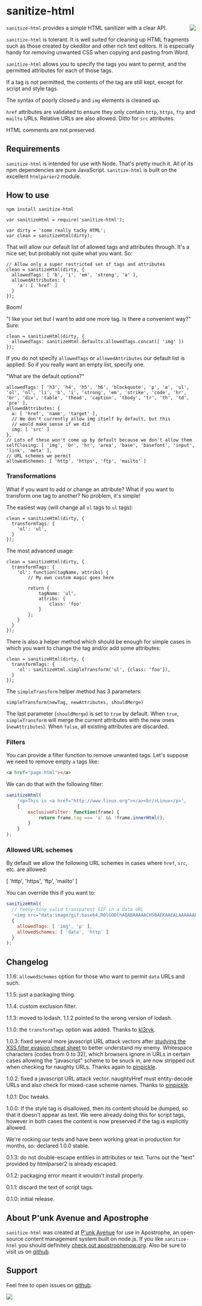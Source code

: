 # sanitize-html

<a href="http://apostrophenow.org/"><img src="https://raw.github.com/punkave/sanitize-html/master/logos/logo-box-madefor.png" align="right" /></a>

`sanitize-html` provides a simple HTML sanitizer with a clear API.

`sanitize-html` is tolerant. It is well suited for cleaning up HTML fragments such as those created by ckeditor and other rich text editors. It is especially handy for removing unwanted CSS when copying and pasting from Word.

`sanitize-html` allows you to specify the tags you want to permit, and the permitted attributes for each of those tags.

If a tag is not permitted, the contents of the tag are still kept, except for script and style tags.

The syntax of poorly closed `p` and `img` elements is cleaned up.

`href` attributes are validated to ensure they only contain `http`, `https`, `ftp` and `mailto` URLs. Relative URLs are also allowed. Ditto for `src` attributes.

HTML comments are not preserved.

## Requirements

`sanitize-html` is intended for use with Node. That's pretty much it. All of its npm dependencies are pure JavaScript. `sanitize-html` is built on the excellent `htmlparser2` module.

## How to use

    npm install sanitize-html

    var sanitizeHtml = require('sanitize-html');

    var dirty = 'some really tacky HTML';
    var clean = sanitizeHtml(dirty);

That will allow our default list of allowed tags and attributes through. It's a nice set, but probably not quite what you want. So:

    // Allow only a super restricted set of tags and attributes
    clean = sanitizeHtml(dirty, {
      allowedTags: [ 'b', 'i', 'em', 'strong', 'a' ],
      allowedAttributes: {
        'a': [ 'href' ]
      }
    });

Boom!

"I like your set but I want to add one more tag. Is there a convenient way?" Sure:

    clean = sanitizeHtml(dirty, {
      allowedTags: sanitizeHtml.defaults.allowedTags.concat([ 'img' ])
    });

If you do not specify `allowedTags` or `allowedAttributes` our default list is applied. So if you really want an empty list, specify one.

"What are the default options?"

    allowedTags: [ 'h3', 'h4', 'h5', 'h6', 'blockquote', 'p', 'a', 'ul', 'ol', 'nl', 'li', 'b', 'i', 'strong', 'em', 'strike', 'code', 'hr', 'br', 'div', 'table', 'thead', 'caption', 'tbody', 'tr', 'th', 'td', 'pre' ],
    allowedAttributes: {
      a: [ 'href', 'name', 'target' ],
      // We don't currently allow img itself by default, but this
      // would make sense if we did
      img: [ 'src' ]
    },
    // Lots of these won't come up by default because we don't allow them
    selfClosing: [ 'img', 'br', 'hr', 'area', 'base', 'basefont', 'input', 'link', 'meta' ],
    // URL schemes we permit
    allowedSchemes: [ 'http', 'https', 'ftp', 'mailto' ]

### Transformations

What if you want to add or change an attribute? What if you want to transform one tag to another? No problem, it's simple!

The easiest way (will change all `ol` tags to `ul` tags):

    clean = sanitizeHtml(dirty, {
      transformTags: {
        'ol': 'ul',
      }
    });

The most advanced usage:

    clean = sanitizeHtml(dirty, {
      transformTags: {
        'ol': function(tagName, attribs) {
            // My own custom magic goes here

            return {
                tagName: 'ul',
                attribs: {
                    class: 'foo'
                }
            };
        }
      }
    });

There is also a helper method which should be enough for simple cases in which you want to change the tag and/or add some attributes:

    clean = sanitizeHtml(dirty, {
      transformTags: {
        'ol': sanitizeHtml.simpleTransform('ul', {class: 'foo'}),
      }
    });

The `simpleTransform` helper method has 3 parameters:

    simpleTransform(newTag, newAttributes, shouldMerge)

The last parameter (`shouldMerge`) is set to `true` by default. When `true`, `simpleTransform` will merge the current attributes with the new ones (`newAttributes`). When `false`, all existing attributes are discarded.

### Filters

You can provide a filter function to remove unwanted tags. Let's suppose we need to remove empty `a` tags like:

```html
<a href="page.html"></a>
```

We can do that with the following filter:

```javascript
sanitizeHtml(
    '<p>This is <a href="http://www.linux.org"></a><br/>Linux</p>',
    {
        exclusiveFilter: function(frame) {
            return frame.tag === 'a' && !frame.innerHtml();
        }
    }
);
```

### Allowed URL schemes

By default we allow the following URL schemes in cases where `href`, `src`, etc. are allowed:

[ 'http', 'https', 'ftp', 'mailto' ]

You can override this if you want to:

```javascript
sanitizeHtml(
  // teeny-tiny valid transparent GIF in a data URL
  '<img src="data:image/gif;base64,R0lGODlhAQABAAAAACH5BAEKAAEALAAAAAABAAEAAAICTAEAOw==" />',
  {
    allowedTags: [ 'img', 'p' ],
    allowedSchemes: [ 'data', 'http' ]
  }
);
```

## Changelog

1.1.6: `allowedSchemes` option for those who want to permit `data` URLs and such.

1.1.5: just a packaging thing.

1.1.4: custom exclusion filter.

1.1.3: moved to lodash. 1.1.2 pointed to the wrong version of lodash.

1.1.0: the `transformTags` option was added. Thanks to [kl3ryk](https://github.com/kl3ryk).

1.0.3: fixed several more javascript URL attack vectors after [studying the XSS filter evasion cheat sheet](https://www.owasp.org/index.php/XSS_Filter_Evasion_Cheat_Sheet) to better understand my enemy. Whitespace characters (codes from 0 to 32), which browsers ignore in URLs in certain cases allowing the "javascript" scheme to be snuck in, are now stripped out when checking for naughty URLs. Thanks again to [pinpickle](https://github.com/pinpickle).

1.0.2: fixed a javascript URL attack vector. naughtyHref must entity-decode URLs and also check for mixed-case scheme names. Thanks to [pinpickle](https://github.com/pinpickle).

1.0.1: Doc tweaks.

1.0.0: If the style tag is disallowed, then its content should be dumped, so that it doesn't appear as text. We were already doing this for script tags, however in both cases the content is now preserved if the tag is explicitly allowed.

We're rocking our tests and have been working great in production for months, so: declared 1.0.0 stable.

0.1.3: do not double-escape entities in attributes or text. Turns out the "text" provided by htmlparser2 is already escaped.

0.1.2: packaging error meant it wouldn't install properly.

0.1.1: discard the text of script tags.

0.1.0: initial release.

## About P'unk Avenue and Apostrophe

`sanitize-html` was created at [P'unk Avenue](http://punkave.com) for use in Apostrophe, an open-source content management system built on node.js. If you like `sanitize-html` you should definitely [check out apostrophenow.org](http://apostrophenow.org). Also be sure to visit us on [github](http://github.com/punkave).

## Support

Feel free to open issues on [github](http://github.com/punkave/sanitize-html).

<a href="http://punkave.com/"><img src="https://raw.github.com/punkave/sanitize-html/master/logos/logo-box-builtby.png" /></a>

